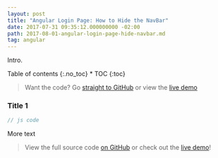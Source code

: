 ```yaml
---
layout: post
title: "Angular Login Page: How to Hide the NavBar"
date: 2017-07-31 09:35:12.000000000 -02:00
path: 2017-08-01-angular-login-page-hide-navbar.md
tag: angular
---
```


Intro.

<div class="toc" markdown="1">
<span class="gamma">Table of contents</span>
{:.no_toc}
* TOC
{:toc}
</div>

> Want the code? Go [straight to GitHub](https://github.com/loiane/repo) or view the [live demo](https://loiane.com/repo/)


### Title 1


```js
// js code
```

More text

> View the full source code [on GitHub](https://github.com/loiane/repo) or check out the [live demo](https://loiane.com/repo/)!
